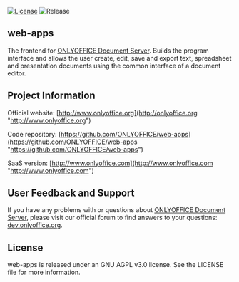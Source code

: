 [![License](https://img.shields.io/badge/License-GNU%20AGPL%20V3-green.svg?style=flat)](http://www.gnu.org/licenses/agpl-3.0.ru.html)    ![Release](https://img.shields.io/badge/Release-v4.0.3-blue.svg?style=flat)

## web-apps

The frontend for [ONLYOFFICE Document Server][2]. Builds the program interface and allows the user create, edit, save and export text, spreadsheet and presentation documents using the common interface of a document editor.

## Project Information

Official website: [http://www.onlyoffice.org](http://onlyoffice.org "http://www.onlyoffice.org")

Code repository: [https://github.com/ONLYOFFICE/web-apps](https://github.com/ONLYOFFICE/web-apps "https://github.com/ONLYOFFICE/web-apps")

SaaS version: [http://www.onlyoffice.com](http://www.onlyoffice.com "http://www.onlyoffice.com")

## User Feedback and Support

If you have any problems with or questions about [ONLYOFFICE Document Server][2], please visit our official forum to find answers to your questions: [dev.onlyoffice.org][1].

  [1]: http://dev.onlyoffice.org
  [2]: https://github.com/ONLYOFFICE/DocumentServer

## License

web-apps is released under an GNU AGPL v3.0 license. See the LICENSE file for more information.
